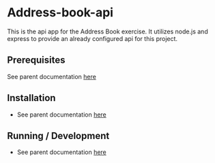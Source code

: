# Address-book-api

This is the api app for the Address Book exercise. It utilizes node.js and express to provide
an already configured api for this project.

## Prerequisites

See parent documentation [here](https://github.com/ericlifka/address-book-exercise/blob/master/README.md)

## Installation

* See parent documentation [here](https://github.com/ericlifka/address-book-exercise/blob/master/README.md)

## Running / Development

* See parent documentation [here](https://github.com/ericlifka/address-book-exercise/blob/master/README.md)
